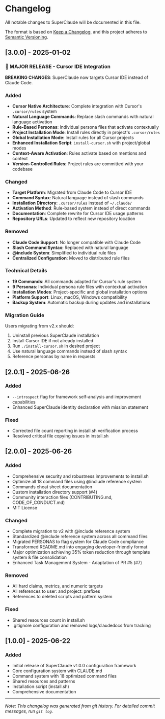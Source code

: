# Changelog

All notable changes to SuperClaude will be documented in this file.

The format is based on [Keep a Changelog](https://keepachangelog.com/en/1.0.0/),
and this project adheres to [Semantic Versioning](https://semver.org/spec/v2.0.0.html).

## [3.0.0] - 2025-01-02

### 🚀 MAJOR RELEASE - Cursor IDE Integration

**BREAKING CHANGES**: SuperClaude now targets Cursor IDE instead of Claude Code.

### Added
- **Cursor Native Architecture**: Complete integration with Cursor's `.cursor/rules` system
- **Natural Language Commands**: Replace slash commands with natural language activation
- **Rule-Based Personas**: Individual persona files that activate contextually
- **Project Installation Mode**: Install rules directly in project's `.cursor/rules`
- **Global Installation Mode**: Install rules for all Cursor projects
- **Enhanced Installation Script**: `install-cursor.sh` with project/global modes
- **Context-Aware Activation**: Rules activate based on mentions and context
- **Version-Controlled Rules**: Project rules are committed with your codebase

### Changed
- **Target Platform**: Migrated from Claude Code to Cursor IDE
- **Command Syntax**: Natural language instead of slash commands
- **Installation Directory**: `.cursor/rules` instead of `~/.claude/`
- **Activation Method**: Rule-based system instead of direct commands
- **Documentation**: Complete rewrite for Cursor IDE usage patterns
- **Repository URLs**: Updated to reflect new repository location

### Removed
- **Claude Code Support**: No longer compatible with Claude Code
- **Slash Command Syntax**: Replaced with natural language
- **@include System**: Simplified to individual rule files
- **Centralized Configuration**: Moved to distributed rule files

### Technical Details
- **19 Commands**: All commands adapted for Cursor's rule system
- **9 Personas**: Individual persona rule files with contextual activation
- **Installation Modes**: Project-specific and global installation options
- **Platform Support**: Linux, macOS, Windows compatibility
- **Backup System**: Automatic backup during updates and installations

### Migration Guide
Users migrating from v2.x should:
1. Uninstall previous SuperClaude installation
2. Install Cursor IDE if not already installed
3. Run `./install-cursor.sh` in desired project
4. Use natural language commands instead of slash syntax
5. Reference personas by name in requests

## [2.0.1] - 2025-06-26

### Added
- `--introspect` flag for framework self-analysis and improvement capabilities
- Enhanced SuperClaude identity declaration with mission statement

### Fixed
- Corrected file count reporting in install.sh verification process
- Resolved critical file copying issues in install.sh

## [2.0.0] - 2025-06-26

### Added
- Comprehensive security and robustness improvements to install.sh
- Optimize all 18 command files using @include reference system
- Commands cheat sheet documentation
- Custom installation directory support (#4)
- Community interaction files (CONTRIBUTING.md, CODE_OF_CONDUCT.md)
- MIT License

### Changed
- Complete migration to v2 with @include reference system
- Standardized @include reference system across all command files
- Migrated PERSONAS to flag system for Claude Code compliance
- Transformed README.md into engaging developer-friendly format
- Major optimization achieving 35% token reduction through template system & file consolidation
- Enhanced Task Management System - Adaptation of PR #5 (#7)

### Removed
- All hard claims, metrics, and numeric targets
- All references to user: and project: prefixes
- References to deleted scripts and pattern system

### Fixed
- Shared resources count in install.sh
- .gitignore configuration and removed logs/claudedocs from tracking

## [1.0.0] - 2025-06-22

### Added
- Initial release of SuperClaude v1.0.0 configuration framework
- Core configuration system with CLAUDE.md
- Command system with 18 optimized command files
- Shared resources and patterns
- Installation script (install.sh)
- Comprehensive documentation

---

*Note: This changelog was generated from git history. For detailed commit messages, run `git log`.*
